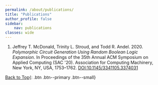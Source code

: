 ```yaml
---
permalink: /about/publications/
title: "Publications"
author_profile: false
sidebar:
    nav: publications
classes: wide
---
```


<ol> 
    <li id="pub1">
    Jeffrey T. McDonald, Trinity L. Stroud, and Todd R. Andel. 2020. <em>Polymorphic Circuit Generation Using Random Boolean Logic Expansion</em>. In Proceedings of the 35th Annual ACM Symposium on Applied Computing (SAC '20). Association for Computing Machinery, New York, NY, USA, 1753–1762. <a href="https://dl.acm.org/doi/10.1145/3341105.3374031">DOI:10.1145/3341105.3374031</a>
    </li>
</ol>

[Back to Top](#top){: .btn .btn--primary .btn--small}